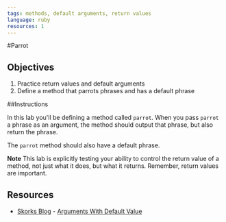 ```yaml
---
tags: methods, default arguments, return values
language: ruby
resources: 1
---
```


#Parrot

## Objectives
1. Practice return values and default arguments
2. Define a method that parrots phrases and has a default phrase

##Instructions

In this lab you'll be defining a method called `parrot`. When you pass `parrot` a phrase as an argument, the method should output that phrase, but also return the phrase. 

The `parrot` method should also have a default phrase. 

**Note** This lab is explicitly testing your ability to control the return value of a method, not just what it does, but what it returns. Remember, return values are important.

## Resources
* [Skorks Blog](http://www.skorks.com/) - [Arguments With Default Value](http://www.skorks.com/2009/08/method-arguments-in-ruby/)
